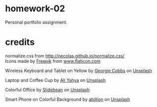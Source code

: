 # homework-02
Personal portfolio assignment.
# credits
normalize.css from http://necolas.github.io/normalize.css/  
Icons made by <a href="https://www.freepik.com" title="Freepik">Freepik</a> from <a href="https://www.flaticon.com/" title="Flaticon">www.flaticon.com</a>

Wireless Keyboard and Tablet on Yellow by <a href="https://unsplash.com/@georgie_cobbs?utm_source=unsplash&amp;utm_medium=referral&amp;utm_content=creditCopyText">Georgie Cobbs</a> on <a href="https://unsplash.com/s/photos/tech-yellow?utm_source=unsplash&amp;utm_medium=referral&amp;utm_content=creditCopyText">Unsplash</a>

Laptop and Coffee Cup by <a href="https://unsplash.com/@ayahya09?utm_source=unsplash&amp;utm_medium=referral&amp;utm_content=creditCopyText">Ali Yahya</a> on <a href="https://unsplash.com/s/photos/business?utm_source=unsplash&amp;utm_medium=referral&amp;utm_content=creditCopyText">Unsplash</a>

Colorful Office by <a href="https://unsplash.com/@slidebean?utm_source=unsplash&amp;utm_medium=referral&amp;utm_content=creditCopyText">Slidebean</a> on <a href="https://unsplash.com/s/photos/office?utm_source=unsplash&amp;utm_medium=referral&amp;utm_content=creditCopyText">Unsplash</a>

Smart Phone on Colorful Background by <a href="https://unsplash.com/@abillion?utm_source=unsplash&amp;utm_medium=referral&amp;utm_content=creditCopyText">abillion</a> on <a href="https://unsplash.com/s/photos/smart-phone?utm_source=unsplash&amp;utm_medium=referral&amp;utm_content=creditCopyText">Unsplash</a>
